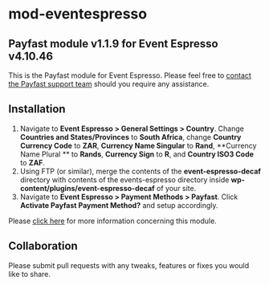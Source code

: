 # mod-eventespresso

## Payfast module v1.1.9 for Event Espresso v4.10.46

This is the Payfast module for Event Espresso. Please feel free
to [contact the Payfast support team](https://payfast.io/contact/) should you require any assistance.

## Installation

1. Navigate to **Event Espresso > General Settings > Country**. Change **Countries and States/Provinces** to **South
   Africa**, change **Country Currency Code** to **ZAR**, **Currency Name Singular** to **Rand**, **Currency Name Plural
   ** to **Rands**, **Currency Sign** to **R**, and **Country ISO3 Code** to **ZAF**.
2. Using FTP (or similar), merge the contents of the **event-espresso-decaf** directory with contents of the
   events-espresso directory inside **wp-content/plugins/event-espresso-decaf** of your site.
3. Navigate to **Event Espresso > Payment Methods > Payfast**. Click **Activate Payfast Payment Method?** and setup
   accordingly.

Please [click here](https://payfast.io/integration/plugins/event-espresso/) for more information concerning this
module.

## Collaboration

Please submit pull requests with any tweaks, features or fixes you would like to share.
